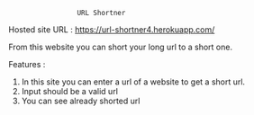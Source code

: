                      URL Shortner

Hosted site URL : https://url-shortner4.herokuapp.com/

From this website you can short your long url to a short one.

Features :
1. In this site you can enter a url of a website to get a short url.
2. Input should be a valid url
3. You can see already shorted url
